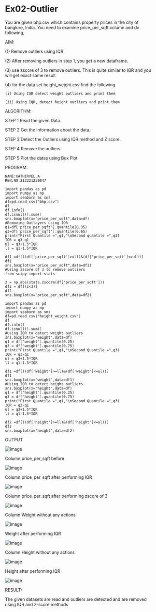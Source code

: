 # Ex02-Outlier

You are given bhp.csv which contains property prices in the city of banglore, India. You need to examine price_per_sqft column and do following,


AIM:

(1) Remove outliers using IQR 

(2) After removing outliers in step 1, you get a new dataframe.

(3) use zscore of 3 to remove outliers. This is quite similar to IQR and you will get exact same result

(4) for the data set height_weight.csv find the following

~~~
(i) Using IQR detect weight outliers and print them

(ii) Using IQR, detect height outliers and print them
~~~


ALGORITHM:


STEP 1
Read the given Data.



STEP 2
Get the information about the data.

STEP 3
Detect the Outliers using IQR method and Z score.

STEP 4
Remove the outliers.

STEP 5
Plot the datas using Box Plot


PROGRAM:
~~~
NAME:KATHIRVEL.A
REN.NO:212221230047
~~~



~~~
import pandas as pd
import numpy as np
import seaborn as sns
df=pd.read_csv("bhp.csv")
df
df.info()
df.isnull().sum()
sns.boxplot(x="price_per_sqft",data=df)
#Removing Outlayers using IQR
q1=df['price_per_sqft'].quantile(0.35)
q3=df['price_per_sqft'].quantile(0.65)
print("First Quantile =",q1,"\nSecond quantile =",q3)
IQR = q3-q1
ul = q3+1.5*IQR
ll = q1-1.5*IQR

df1 =df[((df['price_per_sqft']>=ll)&(df['price_per_sqft']<=ul))]
df1
sns.boxplot(x="price_per_sqft",data=df1)
#Using zscore of 3 to remove outliers
from scipy import stats

z = np.abs(stats.zscore(df['price_per_sqft']))
df2 = df[(z<3)]
df2
sns.boxplot(x="price_per_sqft",data=df2)

~~~




~~~
import pandas as pd
import numpy as np
import seaborn as sns
df=pd.read_csv("height_weight.csv")
df
df.info()
df.isnull().sum()
#Using IQR to detect weight outliers
sns.boxplot(x='weight',data=df)
q1 = df['weight'].quantile(0.25)
q3 = df['weight'].quantile(0.75)
print("First Quantile =",q1,"\nSecond Quantile =",q3)
IQR = q3-q1
ul = q3+1.5*IQR
ll = q1-1.5*IQR

df1 =df[((df['weight']>=ll)&(df['weight']<=ul))]
df1
sns.boxplot(x="weight",data=df1)
#Using IQR to detect height outliers
sns.boxplot(x='height',data=df)
q1 = df['height'].quantile(0.25)
q3 = df['height'].quantile(0.75)
print("First Quantile =",q1,"\nSecond Quantile =",q3)
IQR = q3-q1
ul = q3+1.5*IQR
ll = q1-1.5*IQR

df2 =df[((df['height']>=ll)&(df['height']<=ul))]
df2
sns.boxplot(x='height',data=df2)

~~~






OUTPUT


![image](https://user-images.githubusercontent.com/94911373/191446204-c5f213fe-e448-4a3d-a20c-4889673c3d5e.png)





Column price_per_sqft before


![image](https://user-images.githubusercontent.com/94911373/191445920-3ba64791-2206-45f8-a6ec-0e9d96c0936b.png)



Column price_per_sqft after performing IQR

![image](https://user-images.githubusercontent.com/94911373/191446043-b1001a35-4daa-4d59-bef7-abc8a007ee1b.png)












Column price_per_sqft after performing zscore of 3

![image](https://user-images.githubusercontent.com/94911373/191446347-dfc912b5-5669-4a4a-8f2c-41d73c311141.png)






Column Weight without any actions


![image](https://user-images.githubusercontent.com/94911373/191446425-b43a2e74-5c82-49c8-b7eb-6dd7ea157dc4.png)





Weight after performing IQR

![image](https://user-images.githubusercontent.com/94911373/191446591-a04f1738-c14a-47ff-b353-a53b976afaf5.png)


Column Height without any actions



![image](https://user-images.githubusercontent.com/94911373/191446750-c272aaa5-20f9-4795-8aaf-051020e92c34.png)



Height after performing IQR


![image](https://user-images.githubusercontent.com/94911373/191447075-124236ec-0519-42c6-ae7a-c74da84c5a4b.png)



RESULT:

The given datasets are read and outliers are detected and are removed using IQR and z-score methods


